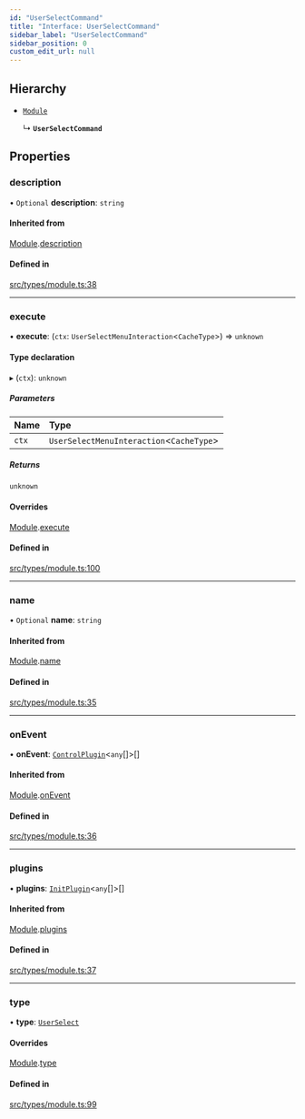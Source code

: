 ```yaml
---
id: "UserSelectCommand"
title: "Interface: UserSelectCommand"
sidebar_label: "UserSelectCommand"
sidebar_position: 0
custom_edit_url: null
---
```


## Hierarchy

- [`Module`](Module.md)

  ↳ **`UserSelectCommand`**

## Properties

### description

• `Optional` **description**: `string`

#### Inherited from

[Module](Module.md).[description](Module.md#description)

#### Defined in

[src/types/module.ts:38](https://github.com/sern-handler/handler/blob/404a8c7/src/types/module.ts#L38)

___

### execute

• **execute**: (`ctx`: `UserSelectMenuInteraction`<`CacheType`\>) => `unknown`

#### Type declaration

▸ (`ctx`): `unknown`

##### Parameters

| Name | Type |
| :------ | :------ |
| `ctx` | `UserSelectMenuInteraction`<`CacheType`\> |

##### Returns

`unknown`

#### Overrides

[Module](Module.md).[execute](Module.md#execute)

#### Defined in

[src/types/module.ts:100](https://github.com/sern-handler/handler/blob/404a8c7/src/types/module.ts#L100)

___

### name

• `Optional` **name**: `string`

#### Inherited from

[Module](Module.md).[name](Module.md#name)

#### Defined in

[src/types/module.ts:35](https://github.com/sern-handler/handler/blob/404a8c7/src/types/module.ts#L35)

___

### onEvent

• **onEvent**: [`ControlPlugin`](ControlPlugin.md)<`any`[]\>[]

#### Inherited from

[Module](Module.md).[onEvent](Module.md#onevent)

#### Defined in

[src/types/module.ts:36](https://github.com/sern-handler/handler/blob/404a8c7/src/types/module.ts#L36)

___

### plugins

• **plugins**: [`InitPlugin`](InitPlugin.md)<`any`[]\>[]

#### Inherited from

[Module](Module.md).[plugins](Module.md#plugins)

#### Defined in

[src/types/module.ts:37](https://github.com/sern-handler/handler/blob/404a8c7/src/types/module.ts#L37)

___

### type

• **type**: [`UserSelect`](../enums/CommandType.md#userselect)

#### Overrides

[Module](Module.md).[type](Module.md#type)

#### Defined in

[src/types/module.ts:99](https://github.com/sern-handler/handler/blob/404a8c7/src/types/module.ts#L99)

